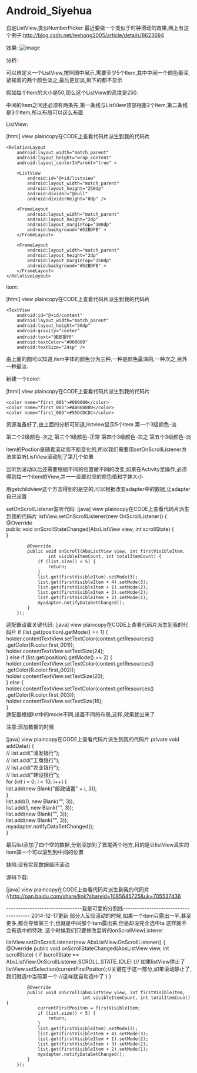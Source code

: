 Android_Siyehua
===============

自定ListView,类似NumberPicker
最近要做一个类似于时钟滑动的效果,网上有这个例子:http://blog.csdn.net/leehong2005/article/details/8623694


效果:
![image](https://github.com/ButBueatiful/dotvim/raw/master/screenshots/vim-screenshot.jpg)

分析:

可以自定义一个ListView,按照图中展示,需要至少5个Item,其中中间一个颜色最深,紧挨着的两个颜色淡之,最后更加淡,剩下的都不显示

假如每个Item的大小是50,那么这个ListView的高度是250.

中间的Item之间还必须有两条先,第一条线与ListView顶部相差2个Item,第二条线是3个Item,所以布局可以这么布置


ListView:

[html] view plaincopy在CODE上查看代码片派生到我的代码片
<RelativeLayout xmlns:android="http://schemas.android.com/apk/res/android"  
    xmlns:tools="http://schemas.android.com/tools"  
    android:layout_width="match_parent"  
    android:layout_height="match_parent" >  
  
    <RelativeLayout  
        android:layout_width="match_parent"  
        android:layout_height="wrap_content"  
        android:layout_centerInParent="true" >  
  
        <ListView  
            android:id="@+id/listview"  
            android:layout_width="match_parent"  
            android:layout_height="250dp"  
            android:divider="@null"  
            android:dividerHeight="0dp" />  
  
        <FrameLayout  
            android:layout_width="match_parent"  
            android:layout_height="2dp"  
            android:layout_marginTop="100dp"  
            android:background="#52BDFB" >  
        </FrameLayout>  
  
        <FrameLayout  
            android:layout_width="match_parent"  
            android:layout_height="2dp"  
            android:layout_marginTop="150dp"  
            android:background="#52BDFB" >  
        </FrameLayout>  
    </RelativeLayout>  
  
</RelativeLayout>  


item:

[html] view plaincopy在CODE上查看代码片派生到我的代码片
<?xml version="1.0" encoding="utf-8"?>  
<LinearLayout xmlns:android="http://schemas.android.com/apk/res/android"  
    android:layout_width="match_parent"  
    android:layout_height="50dp"  
    android:orientation="vertical" >  
  
    <TextView  
        android:id="@+id/content"  
        android:layout_width="match_parent"  
        android:layout_height="50dp"  
        android:gravity="center"  
        android:text="浦发银行"  
        android:textColor="#000000"  
        android:textSize="24sp" />  
  
</LinearLayout>  



由上面的图可以知道,item字体的颜色分为三种,一种是颜色最深的,一种次之,另外一种最淡.

新建一个color:

[html] view plaincopy在CODE上查看代码片派生到我的代码片
<?xml version="1.0" encoding="utf-8"?>  
<resources>  
  
    <color name="first_001">#000000</color>  
    <color name="first_002">#A0808080</color>  
    <color name="first_003">#55DCDCDC</color>  
  
</resources>  

资源准备好了,由上面的分析可知道,listview显示5个item
第一个3级颜色-淡

第二个2级颜色-次之
第三个1级颜色-正常
第四个3级颜色-次之
第五个3级颜色-淡

item的Postion是随着滚动而不断变化的,所以我们需要用setOnScrollListener方法来监听ListView滚动到了第几个位置

监听到滚动以后还需要根据不同的位置做不同的改变,如果在Activity里操作,必须得到每一个item的View,并一一设置对应的颜色值和字体大小

用getchildview这个方法得到的是空的,可以根据改变adapter中的数据,让adapter自己设置

setOnScrollListener监听代码:
[java] view plaincopy在CODE上查看代码片派生到我的代码片
listView.setOnScrollListener(new OnScrollListener() {  
            @Override  
            public void onScrollStateChanged(AbsListView view, int scrollState) {  
            }  
  
            @Override  
            public void onScroll(AbsListView view, int firstVisibleItem,  
                    int visibleItemCount, int totalItemCount) {  
                if (list.size() < 5) {  
                    return;  
                }  
                list.get(firstVisibleItem).setMode(3);  
                list.get(firstVisibleItem + 4).setMode(3);  
                list.get(firstVisibleItem + 1).setMode(2);  
                list.get(firstVisibleItem + 3).setMode(2);  
                list.get(firstVisibleItem + 2).setMode(1);  
                myadapter.notifyDataSetChanged();  
            }  
        });  

适配器设置关键代码:
[java] view plaincopy在CODE上查看代码片派生到我的代码片
if (list.get(position).getMode() == 1) {  
            holder.contentTextView.setTextColor(context.getResources()  
                    .getColor(R.color.first_001));  
            holder.contentTextView.setTextSize(24);  
        } else if (list.get(position).getMode() == 2) {  
            holder.contentTextView.setTextColor(context.getResources()  
                    .getColor(R.color.first_002));  
            holder.contentTextView.setTextSize(20);  
        } else {  
            holder.contentTextView.setTextColor(context.getResources()  
                    .getColor(R.color.first_003));  
            holder.contentTextView.setTextSize(16);  
        }  
适配器根据list中的mode不同,设置不同的布局,这样,效果就出来了


注意:添加数据的时候

[java] view plaincopy在CODE上查看代码片派生到我的代码片
private void addData() {  
    // list.add("浦发银行");  
    // list.add("工商银行");  
    // list.add("农业银行");  
    // list.add("建设银行");  
    for (int i = 0; i < 10; i++) {  
        list.add(new Blank("邮政储蓄" + i, 3));  
    }  
    list.add(0, new Blank("", 3));  
    list.add(1, new Blank("", 3));  
    list.add(new Blank("", 3));  
    list.add(new Blank("", 3));  
    myadapter.notifyDataSetChanged();  
}  

最后list添加了四个空的数据,分别添加到了首尾两个地方,目的是让listView真实的item第一个可以滚到到中间的位置

缺陷:没有实现数据循环滚动


源码下载:

[java] view plaincopy在CODE上查看代码片派生到我的代码片
//http://pan.baidu.com/share/link?shareid=1085645725&uk=705537436  

--------------------------------我是可爱的分割线--------------------------------------
2014-12-17更新
部分人反应滚动的时候,如果一个item只露出一半,甚至更多,都会导致第三个,也就是中间那个item露出来,但是却没完全选中ta
这样就不会有选中的特效.
这个时候我们只要修改监听的onScrollViewListener

listView.setOnScrollListener(new AbsListView.OnScrollListener() {
            @Override
            public void onScrollStateChanged(AbsListView view, int scrollState) {
                if (scrollState == AbsListView.OnScrollListener.SCROLL_STATE_IDLE) {// 如果listView停止了
                    listView.setSelection(currentFirstPositon);//关键在于这一部分,如果滚动静止了,我们就选中当前第一个
                    //这样就自动选中了
                }
            }

            @Override
            public void onScroll(AbsListView view, int firstVisibleItem,
                                 int visibleItemCount, int totalItemCount) {
                currentFirstPositon = firstVisibleItem;
                if (list.size() < 5) {
                    return;
                }
                list.get(firstVisibleItem).setMode(3);
                list.get(firstVisibleItem + 4).setMode(3);
                list.get(firstVisibleItem + 1).setMode(2);
                list.get(firstVisibleItem + 3).setMode(2);
                list.get(firstVisibleItem + 2).setMode(1);
                myadapter.notifyDataSetChanged();
            }
        });
        
